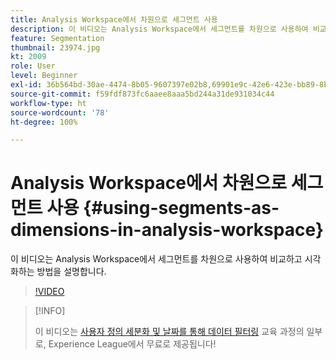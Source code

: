```yaml
---
title: Analysis Workspace에서 차원으로 세그먼트 사용
description: 이 비디오는 Analysis Workspace에서 세그먼트를 차원으로 사용하여 비교하고 시각화하는 방법을 설명합니다.
feature: Segmentation
thumbnail: 23974.jpg
kt: 2009
role: User
level: Beginner
exl-id: 36b564bd-30ae-4474-8b05-9607397e02b8,69901e9c-42e6-423e-bb89-8b8b0763bac7
source-git-commit: f59fdf873fc6aaee8aaa5bd244a31de931034c44
workflow-type: ht
source-wordcount: '78'
ht-degree: 100%

---
```


# Analysis Workspace에서 차원으로 세그먼트 사용 {#using-segments-as-dimensions-in-analysis-workspace}

이 비디오는 Analysis Workspace에서 세그먼트를 차원으로 사용하여 비교하고 시각화하는 방법을 설명합니다.

>[!VIDEO](https://video.tv.adobe.com/v/23974/?quality=12)

>[!INFO]
>
> 이 비디오는 [사용자 정의 세분화 및 날짜를 통해 데이터 필터링](https://experienceleague.adobe.com/?recommended=Analytics-U-1-2021.1.filterdata) 교육 과정의 일부로, Experience League에서 무료로 제공됩니다!
